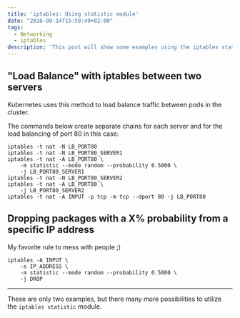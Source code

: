 ```yaml
---
title: 'iptables: Using statistic module'
date: "2016-09-14T15:50:49+02:00"
tags:
  - Networking
  - iptables
description: 'This post will show some examples using the iptables statistic module random mode.'
---
```


## "Load Balance" with iptables between two servers

Kubernetes uses this method to load balance traffic between pods in the cluster.

The commands below create separate chains for each server and for the load balancing of port 80 in this case:

```console
iptables -t nat -N LB_PORT80
iptables -t nat -N LB_PORT80_SERVER1
iptables -t nat -A LB_PORT80 \
    -m statistic --mode random --probability 0.5000 \
    -j LB_PORT80_SERVER1
iptables -t nat -N LB_PORT80_SERVER2
iptables -t nat -A LB_PORT80 \
    -j LB_PORT80_SERVER2
iptables -t nat -A INPUT -p tcp -m tcp --dport 80 -j LB_PORT80
```

## Dropping packages with a X% probability from a specific IP address

My favorite rule to mess with people ;)

```console
iptables -A INPUT \
    -s IP_ADDRESS \
    -m statistic --mode random --probability 0.5000 \
    -j DROP
```


***

These are only two examples, but there many more possibilities to utilize the `iptables statistic` module.
